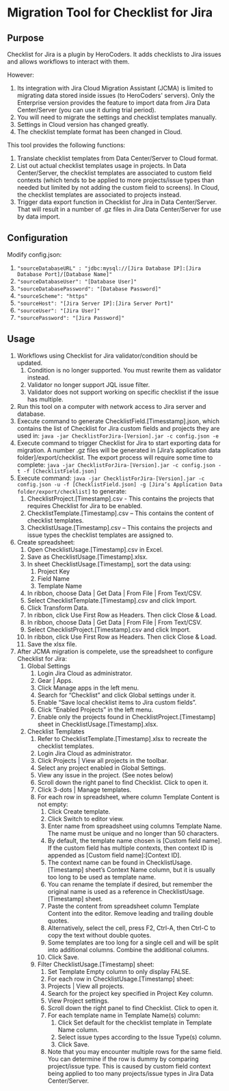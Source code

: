 # Migration Tool for Checklist for Jira

## Purpose
Checklist for Jira is a plugin by HeroCoders. It adds checklists to Jira issues and allows workflows to interact with them.

However: 
1. Its integration with Jira Cloud Migration Assistant (JCMA) is limited to migrating data stored inside issues (to HeroCoders' servers). Only the Enterprise version provides the feature to import data from Jira Data Center/Server (you can use it during trial period). 
1. You will need to migrate the settings and checklist templates manually. 
1. Settings in Cloud version has changed greatly. 
1. The checklist template format has been changed in Cloud.

This tool provides the following functions:
1. Translate checklist templates from Data Center/Server to Cloud format.
1. List out actual checklist templates usage in projects. In Data Center/Server, the checklist templates are associated to custom field contexts (which tends to be applied to more projects/issue types than needed but limited by not adding the custom field to screens). In Cloud, the checklist templates are associated to projects instead. 
1. Trigger data export function in Checklist for Jira in Data Center/Server. That will result in a number of .gz files in Jira Data Center/Server for use by data import.

## Configuration
Modify config.json: 
1. ```"sourceDatabaseURL" : "jdbc:mysql://[Jira Database IP]:[Jira Database Port]/[Database Name]"```
1. ```"sourceDatabaseUser": "[Database User]"```
1. ```"sourceDatabasePassword": "[Database Password]"```
1. ```"sourceScheme": "https"```
1. ```"sourceHost": "[Jira Server IP]:[Jira Server Port]"```
1. ```"sourceUser": "[Jira User]"```
1. ```"sourcePassword": "[Jira Password]"```

## Usage
1. Workflows using Checklist for Jira validator/condition should be updated. 
    1. Condition is no longer supported. You must rewrite them as validator instead. 
    1. Validator no longer support JQL issue filter.
    1. Validator does not support working on specific checklist if the issue has multiple. 
1. Run this tool on a computer with network access to Jira server and database.
1. Execute command to generate ChecklistField.[Timesstamp].json, which contains the list of Checklist for Jira custom fields and projects they are used in: ```java -jar ChecklistForJira-[Version].jar -c config.json -e```
1. Execute command to trigger Checklist for Jira to start exporting data for migration. A number .gz files will be  generated in [Jira’s application data folder]/export/checklist. The export process will require some time to complete:   ```java -jar ChecklistForJira-[Version].jar -c config.json -t -f [ChecklistField.json]```
1. Execute command: ```java -jar ChecklistForJira-[Version].jar -c config.json -u -f [ChecklistField.json] -g [Jira’s Application Data folder/export/checklist]``` to generate: 
    1. ChecklistProject.[Timestamp].csv - This contains the projects that requires Checklist for Jira to be enabled.  
    1. ChecklistTemplate.[Timestamp].csv – This contains the content of checklist templates. 
    1. ChecklistUsage.[Timestamp].csv – This contains the projects and issue types the checklist templates are assigned to.
1. Create spreadsheet: 
    1. Open ChecklistUsage.[Timestamp].csv in Excel.  
    1. Save as ChecklistUsage.[Timestamp].xlsx.  
    1. In sheet ChecklistUsage.[Timestamp], sort the data using: 
        1. Project Key 
        1. Field Name 
        1. Template Name 
    1. In ribbon, choose Data | Get Data | From File | From Text/CSV. 
    1. Select ChecklistTemplate.[Timestamp].csv and click Import. 
    1. Click Transform Data. 
    1. In ribbon, click Use First Row as Headers. Then click Close & Load. 
    1. In ribbon, choose Data | Get Data | From File | From Text/CSV. 
    1. Select ChecklistProject.[Timestamp].csv and click Import. 
    1. In ribbon, click Use First Row as Headers. Then click Close & Load. 
    1. Save the xlsx file.  
1. After JCMA migration is compelete, use the spreadsheet to configure Checklist for Jira: 
    1. Global Settings 
        1. Login Jira Cloud as administrator. 
        1. Gear | Apps. 
        1. Click Manage apps in the left menu. 
        1. Search for “Checklist” and click Global settings under it. 
        1. Enable “Save local checklist items to Jira custom fields”. 
        1. Click “Enabled Projects” in the left menu. 
        1. Enable only the projects found in ChecklistProject.[Timestamp] sheet in ChecklistUsage.[Timestamp].xlsx. 
    1. Checklist Templates
        1. Refer to ChecklistTemplate.[Timestamp].xlsx to recreate the checklist templates.  
        1. Login Jira Cloud as administrator. 
        1. Click Projects | View all projects in the toolbar.  
        1. Select any project enabled in Global Settings.  
        1. View any issue in the project. (See notes below) 
        1. Scroll down the right panel to find Checklist. Click to open it. 
        1. Click 3-dots | Manage templates. 
        1. For each row in spreadsheet, where column Template Content is not empty:  
            1. Click Create template.  
            1. Click Switch to editor view.  
            1. Enter name from spreadsheet using columns Template Name.  The name must be unique and no longer than 50 characters.  
            1. By default, the template name chosen is [Custom field name]. If the custom field has multiple contexts, then context ID is appended as [Custom field name]:[Context ID].   
            1. The context name can be found in ChecklistUsage.[Timestamp] sheet’s Context Name column, but it is usually too long to be used as template name.  
            1. You can rename the template if desired, but remember the original name is used as a reference in ChecklistUsage.[Timestamp] sheet.  
            1. Paste the content from spreadsheet column Template Content into the editor. Remove leading and trailing double quotes.  
            1. Alternatively, select the cell, press F2, Ctrl-A, then Ctrl-C to copy the text without double quotes.  
            1. Some templates are too long for a single cell and will be split into additional columns. Combine the additional columns.  
            1. Click Save.  
        1. Filter ChecklistUsage.[Timestamp] sheet:  
            1. Set Template Empty column to only display FALSE. 
            1. For each row in ChecklistUsage.[Timestamp] sheet:  
            1. Projects | View all projects.  
            1. Search for the project key specified in Project Key column. 
            1. View Project settings. 
            1. Scroll down the right panel to find Checklist. Click to open it. 
            1. For each template name in Template Name(s) column:  
                1. Click Set default for the checklist template in Template Name column.  
                1. Select issue types according to the Issue Type(s) column.  
                1. Click Save.
            1. Note that you may encounter multiple rows for the same field. You can determine if the row is dummy by comparing project/issue type. This is caused by custom field context being applied to too many projects/issue types in Jira Data Center/Server. 
            